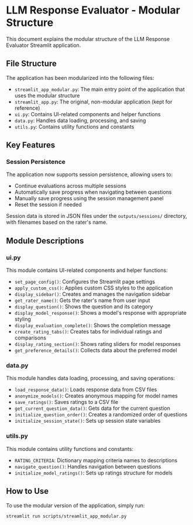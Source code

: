 # LLM Response Evaluator - Modular Structure

This document explains the modular structure of the LLM Response Evaluator Streamlit application.

## File Structure

The application has been modularized into the following files:

- `streamlit_app_modular.py`: The main entry point of the application that uses the modular structure
- `streamlit_app.py`: The original, non-modular application (kept for reference)
- `ui.py`: Contains UI-related components and helper functions
- `data.py`: Handles data loading, processing, and saving
- `utils.py`: Contains utility functions and constants

## Key Features

### Session Persistence

The application now supports session persistence, allowing users to:

- Continue evaluations across multiple sessions
- Automatically save progress when navigating between questions
- Manually save progress using the session management panel
- Reset the session if needed

Session data is stored in JSON files under the `outputs/sessions/` directory, with filenames based on the rater's name.

## Module Descriptions

### ui.py

This module contains UI-related components and helper functions:

- `set_page_config()`: Configures the Streamlit page settings
- `apply_custom_css()`: Applies custom CSS styles to the application
- `display_sidebar()`: Creates and manages the navigation sidebar
- `get_rater_name()`: Gets the rater's name from user input
- `display_question()`: Shows the question and its category
- `display_model_response()`: Shows a model's response with appropriate styling
- `display_evaluation_complete()`: Shows the completion message
- `create_rating_tabs()`: Creates tabs for individual ratings and comparisons
- `display_rating_section()`: Shows rating sliders for model responses
- `get_preference_details()`: Collects data about the preferred model

### data.py

This module handles data loading, processing, and saving operations:

- `load_response_data()`: Loads response data from CSV files
- `anonymize_models()`: Creates anonymous mapping for model names
- `save_ratings()`: Saves ratings to a CSV file
- `get_current_question_data()`: Gets data for the current question
- `initialize_question_order()`: Creates a randomized order of questions
- `initialize_session_state()`: Sets up session state variables

### utils.py

This module contains utility functions and constants:

- `RATING_CRITERIA`: Dictionary mapping criteria names to descriptions
- `navigate_question()`: Handles navigation between questions
- `initialize_model_ratings()`: Sets up ratings structure for models

## How to Use

To use the modular version of the application, simply run:

```bash
streamlit run scripts/streamlit_app_modular.py
```
